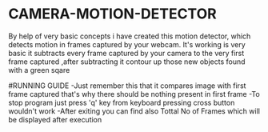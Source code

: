 # CAMERA-MOTION-DETECTOR

By help of very basic concepts i have created this motion detector, which detects motion in frames captured by your webcam. 
It's working is very basic it subtracts every frame captured by your camera to the very first frame captured ,after subtracting 
it contour up those new objects found with a green sqare


#RUNNING GUIDE
-Just remember this that it compares image with first frame captured that's why there should be nothing present in first frame 
-To stop program just press 'q' key from keyboard pressing cross button wouldn't work
-After exiting you can find also Tottal No of Frames which will be displayed after execution


